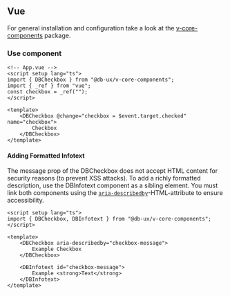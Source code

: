 ## Vue

For general installation and configuration take a look at the [v-core-components](https://www.npmjs.com/package/@db-ux/v-core-components) package.

### Use component

```vue App.vue
<!-- App.vue -->
<script setup lang="ts">
import { DBCheckbox } from "@db-ux/v-core-components";
import { _ref } from "vue";
const checkbox = _ref("");
</script>

<template>
	<DBCheckbox @change="checkbox = $event.target.checked" name="checkbox">
		Checkbox
	</DBCheckbox>
</template>
```

#### Adding Formatted Infotext

The message prop of the DBCheckbox does not accept HTML content for security reasons (to prevent XSS attacks). To add a richly formatted description, use the DBInfotext component as a sibling element. You must link both components using the [`aria-describedby`](https://developer.mozilla.org/en-US/docs/Web/Accessibility/ARIA/Reference/Attributes/aria-describedby)-HTML-attribute to ensure accessibility.

```vue App.vue
<script setup lang="ts">
import { DBCheckbox, DBInfotext } from "@db-ux/v-core-components";
</script>

<template>
	<DBCheckbox aria-describedby="checkbox-message">
		Example Checkbox
	</DBCheckbox>

	<DBInfotext id="checkbox-message">
		Example <strong>Text</strong>
	</DBInfotext>
</template>
```

